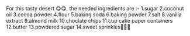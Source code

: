 For this tasty desert 😋😋, the needed ingredients are :-
                       1.sugar
                       2.coconut oil
                       3.cocoa powder
                       4.flour
                       5.baking soda
                       6.baking powder
                       7.salt
                       8.vanilla extract
                       9.almond milk
                       10.choclate chips
                       11.cup cake paper containers
                       12.butter
                       13.powdered sugar
                       14.sweet sprinkles🧡💛💚
                       